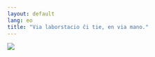 ```yaml
---
layout: default
lang: eo
title: "Via laborstacio ĉi tie, en via mano."
---
```


<img src="Images/earth.png" />




